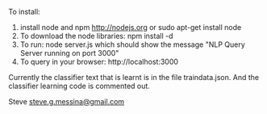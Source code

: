 
To install:

1. install node and npm
	http://nodejs.org or sudo apt-get install node
2. To download the node libraries:
	npm install -d
3. To run:
	node server.js
	which should show the message "NLP Query Server running on port 3000"
4. To query in your browser:
	http://localhost:3000


Currently the classifier text that is learnt is in the file traindata.json.
And the classifier learning code is commented out.

Steve
steve.g.messina@gmail.com

